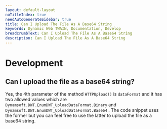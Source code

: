 ```yaml
---
layout: default-layout
noTitleIndex: true
needAutoGenerateSidebar: true
title: Can I Upload The File As A Base64 String
keywords: Dynamic Web TWAIN, Documentation, Develop
breadcrumbText: Can I Upload The File As A Base64 String
description: Can I Upload The File As A Base64 String
---
```


# Development

## Can I upload the file as a base64 string?

Yes, the 4th parameter of the method `HTTPUpload()` is `dataFormat` and it has two allowed values which are `Dynamsoft.DWT.EnumDWT_UploadDataFormat.Binary` and `Dynamsoft.DWT.EnumDWT_UploadDataFormat.Base64` . The code snippet uses the former but you can feel free to use the latter to upload the file as a base64 string.
